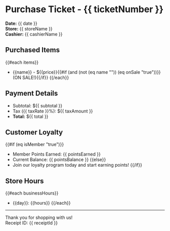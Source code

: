 # Purchase Ticket - {{ ticketNumber }}

**Date:** {{ date }}  
**Store:** {{ storeName }}  
**Cashier:** {{ cashierName }}

## Purchased Items
{{#each items}}
- {{name}} - ${{price}}{{#if (and (not (eq name "")) (eq onSale "true"))}} (ON SALE!){{/if}}
{{/each}}

## Payment Details
- Subtotal: ${{ subtotal }}
- Tax ({{ taxRate }}%): ${{ taxAmount }}
- **Total:** ${{ total }}

## Customer Loyalty
{{#if (eq isMember "true")}}
- Member Points Earned: {{ pointsEarned }}
- Current Balance: {{ pointsBalance }}
{{else}}
- Join our loyalty program today and start earning points!
{{/if}}

## Store Hours
{{#each businessHours}}
- {{day}}: {{hours}}
{{/each}}

---
Thank you for shopping with us!  
Receipt ID: {{ receiptId }}

